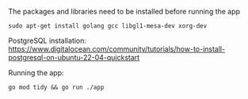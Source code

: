 The packages and libraries need to be installed before running the app

```
sudo apt-get install golang gcc libgl1-mesa-dev xorg-dev
```

PostgreSQL installation: https://www.digitalocean.com/community/tutorials/how-to-install-postgresql-on-ubuntu-22-04-quickstart

Running the app:
```
go mod tidy && go run ./app

